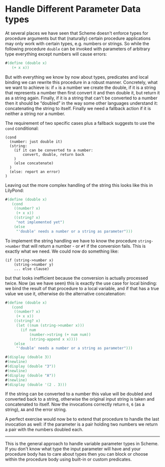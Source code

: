 # Handle Different Parameter Data types

At several places we have seen that Scheme doesn't enforce types for procedure
arguments but that (naturally) certain procedure applications may only work with
certain types, e.g. numbers or strings.  So while the following procedure `double`
can be invoked with parameters of arbitrary type everything except numbers will
cause errors:

```lilypond
#(define (double x)
   (+ x x))
```

But with everything we know by now about types, predicates and local binding we
can rewrite this procedure in a robust manner.  Concretely, what we want to
achieve is: if `x` is a number we create the double, if it is a string that
represents a number then first convert it and then double it, but return it as a
string again.  Finally, if it is a string that can't be converted to a number
then it should be “doubled” in the way some other languages understand it:
concatenating the string to itself. Finally we need a fallback action if it is
neither a string nor a number.

The requirement of two specific cases plus a fallback suggests to use the `cond` conditional:

```
(cond
  (number: just double it)
  (string:
    (if it can be converted to a number:
        convert, double, return back
    )
    (else concatenate)
  )
  (else: report an error)
)
```

Leaving out the more complex handling of the string this looks like this in LilyPond:

```lilypond
#(define (double x)
   (cond
    ((number? x)
     (+ x x))
    ((string? x)
     "not implemented yet")
    (else
     "'double' needs a number or a string as parameter")))
```

To implement the string handling we have to know the procedure `string->number` that will return a number - or `#f` if the conversion fails.  This is exactly what we need. We could now do something like:

```
(if (string->number x)
    (string->number y)
    ... else clause)
```

but that looks inefficient because the conversion is actually processed twice.
Now (as we have seen) this is exactly the use case for local binding: we bind
the result of that procedure to a local variable, and if that has a true value
we use it, otherwise do the alternative concatenation:

```lilypond
#(define (double x)
   (cond
    ((number? x)
     (+ x x))
    ((string? x)
     (let ((num (string->number x)))
       (if num
           (number->string (+ num num))
           (string-append x x))))
    (else
     "'double' needs a number or a string as parameter")))

#(display (double 3))
#(newline)
#(display (double "3"))
#(newline)
#(display (double "A"))
#(newline)
#(display (double '(2 . 3)))
```

If the string can be converted to a number this value will be doubled and
converted back to a string, otherwise the original input string is taken and
concatenated to itself.  Now the invocations correctly return `6`, `6` (as a
string), `AA` and the error string.

A perfect exercise would now be to extend that procedure to handle the last
invocation as well: if the parameter is a pair holding two numbers we return a
pair with the numbers doubled each.

---

This is the general approach to handle variable parameter types in Scheme.  If
you don't know what type the input parameter will have and your procedure body
has to care about types then you can block or choose within the procedure body
using built-in or custom predicates.
